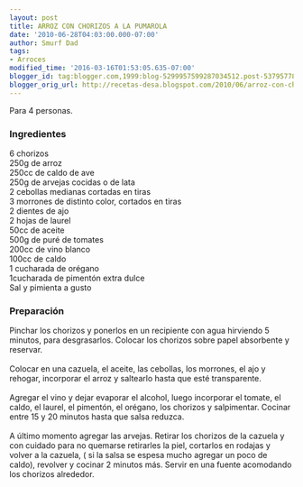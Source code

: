 ```yaml
---
layout: post
title: ARROZ CON CHORIZOS A LA PUMAROLA
date: '2010-06-28T04:03:00.000-07:00'
author: Smurf Dad
tags:
- Arroces
modified_time: '2016-03-16T01:53:05.635-07:00'
blogger_id: tag:blogger.com,1999:blog-5299957599287034512.post-5379577881957051387
blogger_orig_url: http://recetas-desa.blogspot.com/2010/06/arroz-con-chorizos-la-pumarola.html
---
```


Para 4 personas.<br /><h3>Ingredientes</h3>6 chorizos<br />250g de arroz<br />250cc de caldo de ave<br />250g de arvejas cocidas o de lata<br />2 cebollas medianas cortadas en tiras<br />3 morrones de distinto color, cortados en tiras<br />2 dientes de ajo<br />2 hojas de laurel<br />50cc de aceite<br />500g de puré de tomates<br />200cc de vino blanco<br />100cc de caldo<br />1 cucharada de orégano<br />1cucharada de pimentón extra dulce<br />Sal y pimienta a gusto<br /><h3>Preparación</h3>Pinchar los chorizos y ponerlos en un recipiente con agua hirviendo 5 minutos, para desgrasarlos. Colocar los chorizos sobre papel absorbente y reservar.<br /><br />Colocar en una cazuela, el aceite, las cebollas, los morrones, el ajo y rehogar, incorporar el arroz y saltearlo hasta que esté transparente.<br /><br />Agregar el vino y dejar evaporar el alcohol, luego incorporar el tomate, el caldo, el laurel, el pimentón, el orégano, los chorizos y salpimentar. Cocinar entre 15 y 20 minutos hasta que salsa reduzca.<br /><br />A último momento agregar las arvejas. Retirar los chorizos de la cazuela y con cuidado para no quemarse retirarles la piel, cortarlos en rodajas y volver a la cazuela, ( si la salsa se espesa mucho agregar un poco de caldo), revolver y cocinar 2 minutos más. Servir en una fuente acomodando los chorizos alrededor.